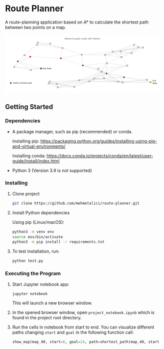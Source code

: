 # Route Planner
A route-planning application based on A* to calculate the shortest path between two points on a map.


![demo](images/shortest_path.png)

## Getting Started
### Dependencies
* A package manager, such as pip (recommended) or conda.
    
    Installing pip: https://packaging.python.org/guides/installing-using-pip-and-virtual-environments/
    
    Installing conda: https://docs.conda.io/projects/conda/en/latest/user-guide/install/index.html

* Python 3 (Version 3.9 is not supported) 

### Installing
1. Clone project
    ```bash
    git clone https://github.com/mehmetalici/route-planner.git
    ```
2. Install Python dependencies 
    
    Using pip (Linux/macOS):
    ```bash
    python3 -m venv env  
    source env/bin/activate
    python3 -m pip install -r requirements.txt
    ```
3. To test installation, run:
    ```bash
    python test.py
    ```
### Executing the Program
1. Start Jupyter notebook app:
    ```bash
    jupyter notebook
    ```
    This will launch a new browser window.
2. In the opened browser window, open `project_notebook.ipynb` which is found in the project root directory.   

3. Run the cells in notebook from start to end. You can visualize different paths changing `start` and `goal` in the following function call:
    ```python
    show_map(map_40, start=8, goal=24, path=shortest_path(map_40, start=8, goal=24)) 
    ```

